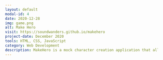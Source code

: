 ```yaml
---
layout: default
modal-id: 4
date: 2020-12-28
img: game.png
alt: Make Hero
visit: https://soundwanders.github.io/makehero
project-date: December 2020
tools: HTML, CSS, JavaScript
category: Web Development
description: MakeHero is a mock character creation application that allows the user to select one of 3 heroes (Gladiator, Ninja, Samurai) and set their attributes. I created the characters and designed the background of the page to gain a better understanding of proper dimensions when designing for the web. Also experimented with different image resolutions/sizes to explore the balancing of image quality and rendering speed. Far from perfect but a highly enjoyable learning experience.
---
```

